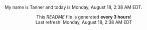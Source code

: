 My name is Tanner and today is Monday, August 18, 2:38 AM EDT.

<p align="center">This <i>README</i> file is generated <b>every 3 hours</b>!</br>Last refresh: Monday, August 18, 2:38 AM EDT<br /></p>
